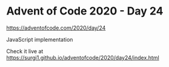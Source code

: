 # Advent of Code 2020 - Day 24

https://adventofcode.com/2020/day/24

JavaScript implementation

Check it live at https://surgi1.github.io/adventofcode/2020/day24/index.html